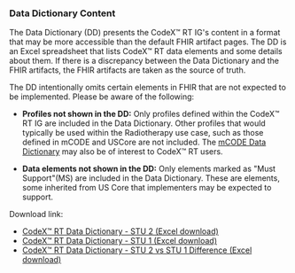 ### Data Dictionary Content

The Data Dictionary (DD) presents the CodeX™ RT IG's content in a format that may be more accessible than the default FHIR artifact pages. The DD is an Excel spreadsheet that lists CodeX™ RT data elements and some details about them. If there is a discrepancy between the Data Dictionary and the FHIR artifacts, the FHIR artifacts are taken as the source of truth.

The DD intentionally omits certain elements in FHIR that are not expected to be implemented. Please be aware of the following:

* **Profiles not shown in the DD:** Only profiles defined within the CodeX™ RT IG are included in the Data Dictionary. Other profiles that would typically be used within the Radiotherapy use case, such as those defined in mCODE and USCore are not included.  The [mCODE Data Dictionary](https://hl7.org/fhir/us/mcode/STU2.1/dictionary.html) may also be of interest to CodeX™ RT users.

* **Data elements not shown in the DD:** Only elements marked as "Must Support"(MS) are included in the Data Dictionary. These are elements, some inherited from US Core that implementers may be expected to support.

Download link:

* [CodeX™ RT Data Dictionary - STU 2 (Excel download)](CodexRTDataDictionary-STU2.xlsx)
* [CodeX™ RT Data Dictionary - STU 1 (Excel download)](CodexRTDataDictionary-STU1.xlsx)
* [CodeX™ RT Data Dictionary - STU 2 vs STU 1 Difference (Excel download)](CodexRTDataDictionary-STU2-vs-STU1.xlsx) 
